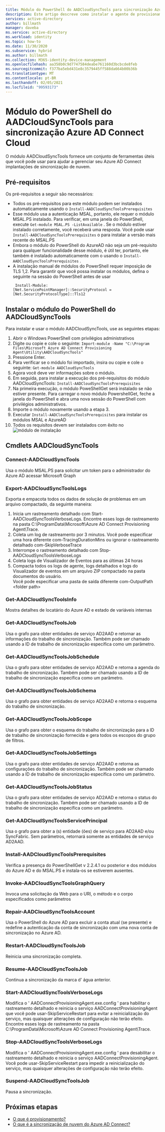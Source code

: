 ```yaml
---
title: Módulo do PowerShell do AADCloudSyncTools para sincronização Azure AD Connect Cloud
description: Este artigo descreve como instalar o agente de provisionamento em nuvem do Azure AD Connect.
services: active-directory
author: billmath
manager: daveba
ms.service: active-directory
ms.workload: identity
ms.topic: how-to
ms.date: 11/30/2020
ms.subservice: hybrid
ms.author: billmath
ms.collection: M365-identity-device-management
ms.openlocfilehash: aa358b0c9d7747584deabe761160d3bcbcde8feb
ms.sourcegitcommit: f377ba5ebd431e8c3579445ff588da664b00b36b
ms.translationtype: MT
ms.contentlocale: pt-BR
ms.lasthandoff: 02/05/2021
ms.locfileid: "99593173"
---
```

# <a name="aadcloudsynctools-powershell-module-for-azure-ad-connect-cloud-sync"></a>Módulo do PowerShell do AADCloudSyncTools para sincronização Azure AD Connect Cloud

O módulo AADCloudSyncTools fornece um conjunto de ferramentas úteis que você pode usar para ajudar a gerenciar seu Azure AD Connect implantações de sincronização de nuvem.

## <a name="pre-requisites"></a>Pré-requisitos
Os pré-requisitos a seguir são necessários:

- Todos os pré-requisitos para este módulo podem ser instalados automaticamente usando o `Install-AADCloudSyncToolsPrerequisites`
- Esse módulo usa a autenticação MSAL, portanto, ele requer o módulo MSAL.PS instalado. Para verificar, em uma janela do PowerShell, execute `Get-module MSAL.PS -ListAvailable` . Se o módulo estiver instalado corretamente, você receberá uma resposta. Você pode usar `Install-AADCloudSyncToolsPrerequisites` o para instalar a versão mais recente do MSAL.PS
- Embora o módulo do PowerShell do AzureAD não seja um pré-requisito para qualquer funcionalidade desse módulo, é útil ter, portanto, ele também é instalado automaticamente com o usando o `Install-AADCloudSyncToolsPrerequisites` .
- A instalação manual de módulos do PowerShell requer imposição de TLS 1,2. Para garantir que você possa instalar os módulos, defina o seguinte na sessão do PowerShell antes de usar
  ```
   Install-Module:
  [Net.ServicePointManager]::SecurityProtocol = [Net.SecurityProtocolType]::Tls12 
  ```


## <a name="install-the-aadcloudsynctools-powershell-module"></a>Instalar o módulo do PowerShell do AADCloudSyncTools
Para instalar e usar o módulo AADCloudSyncTools, use as seguintes etapas:

1. Abrir o Windows PowerShell com privilégios administrativos
2. Digite ou copie e cole o seguinte: `Import-module -Name "C:\Program Files\Microsoft Azure AD Connect Provisioning Agent\Utility\AADCloudSyncTools"`
3. Pressione Enter.
4. Para verificar se o módulo foi importado, insira ou copie e cole o seguinte: `Get-module AADCloudSyncTools`
5. Agora você deve ver informações sobre o módulo.
6. Em seguida, para instalar a execução dos pré-requisitos do módulo AADCloudSyncTools: `Install-AADCloudSyncToolsPrerequisites`
7. Na primeira execução, o módulo PoweShellGet será instalado se não estiver presente. Para carregar o novo módulo PowershellGet, feche a janela do PowerShell e abra uma nova sessão do PowerShell com privilégios administrativos. 
8. Importe o módulo novamente usando a etapa 3.
9. Executar `Install-AADCloudSyncToolsPrerequisites` para instalar os módulos MSAL e AzureAD
11. Todos os requisitos devem ser instalados com êxito no ![ módulo de instalação](media/reference-powershell/install-1.png)


## <a name="aadcloudsynctools--cmdlets"></a>Cmdlets AADCloudSyncTools
### <a name="connect-aadcloudsynctools"></a>Connect-AADCloudSyncTools
Usa o módulo MSAL.PS para solicitar um token para o administrador do Azure AD acessar Microsoft Graph 


### <a name="export-aadcloudsynctoolslogs"></a>Export-AADCloudSyncToolsLogs
Exporta e empacota todos os dados de solução de problemas em um arquivo compactado, da seguinte maneira:
 1. Inicia um rastreamento detalhado com Start-AADCloudSyncToolsVerboseLogs.  Encontre esses logs de rastreamento na pasta C:\ProgramData\Microsoft\Azure AD Connect Provisioning Agent\Trace.
 2. Coleta um log de rastreamento por 3 minutos.
   Você pode especificar uma hora diferente com-TracingDurationMins ou ignorar o rastreamento detalhado com-SkipVerboseTrace
 3. Interrompe o rastreamento detalhado com Stop-AADCloudSyncToolsVerboseLogs
 4. Coleta logs de Visualizador de Eventos para as últimas 24 horas
 5. Compacta todos os logs de agente, logs detalhados e logs do Visualizador de eventos em um arquivo ZIP compactado na pasta documentos do usuário. 
 </br>Você pode especificar uma pasta de saída diferente com-OutputPath \<folder path\>

### <a name="get-aadcloudsynctoolsinfo"></a>Get-AADCloudSyncToolsInfo
Mostra detalhes de locatário do Azure AD e estado de variáveis internas

### <a name="get-aadcloudsynctoolsjob"></a>Get-AADCloudSyncToolsJob
Usa o grafo para obter entidades de serviço AD2AAD e retornar as informações do trabalho de sincronização.
Também pode ser chamado usando a ID de trabalho de sincronização específica como um parâmetro.

### <a name="get-aadcloudsynctoolsjobschedule"></a>Get-AADCloudSyncToolsJobSchedule
Usa o grafo para obter entidades de serviço AD2AAD e retorna a agenda do trabalho de sincronização.
Também pode ser chamado usando a ID de trabalho de sincronização específica como um parâmetro.

### <a name="get-aadcloudsynctoolsjobschema"></a>Get-AADCloudSyncToolsJobSchema
Usa o grafo para obter entidades de serviço AD2AAD e retorna o esquema do trabalho de sincronização.

### <a name="get-aadcloudsynctoolsjobscope"></a>Get-AADCloudSyncToolsJobScope
Usa o grafo para obter o esquema do trabalho de sincronização para a ID de trabalho de sincronização fornecida e gera todos os escopos do grupo de filtros.

### <a name="get-aadcloudsynctoolsjobsettings"></a>Get-AADCloudSyncToolsJobSettings
Usa o grafo para obter entidades de serviço AD2AAD e retorna as configurações do trabalho de sincronização.
Também pode ser chamado usando a ID de trabalho de sincronização específica como um parâmetro.

### <a name="get-aadcloudsynctoolsjobstatus"></a>Get-AADCloudSyncToolsJobStatus
Usa o grafo para obter entidades de serviço AD2AAD e retorna o status do trabalho de sincronização.
Também pode ser chamado usando a ID de trabalho de sincronização específica como um parâmetro.

### <a name="get-aadcloudsynctoolsserviceprincipal"></a>Get-AADCloudSyncToolsServicePrincipal
Usa o grafo para obter a (s) entidade (ões) de serviço para AD2AAD e/ou SyncFabric.
Sem parâmetros, retornará somente as entidades de serviço AD2AAD.

### <a name="install-aadcloudsynctoolsprerequisites"></a>Install-AADCloudSyncToolsPrerequisites
Verifica a presença do PowerShellGet v 2.2.4.1 ou posterior e dos módulos do Azure AD e do MSAL.PS e instala-os se estiverem ausentes.

### <a name="invoke-aadcloudsynctoolsgraphquery"></a>Invoke-AADCloudSyncToolsGraphQuery
Invoca uma solicitação da Web para o URI, o método e o corpo especificados como parâmetros

### <a name="repair-aadcloudsynctoolsaccount"></a>Repair-AADCloudSyncToolsAccount
Usa o PowerShell do Azure AD para excluir a conta atual (se presente) e redefine a autenticação da conta de sincronização com uma nova conta de sincronização no Azure AD.

### <a name="restart-aadcloudsynctoolsjob"></a>Restart-AADCloudSyncToolsJob
Reinicia uma sincronização completa.

### <a name="resume-aadcloudsynctoolsjob"></a>Resume-AADCloudSyncToolsJob
Continua a sincronização da marca d' água anterior.

### <a name="start-aadcloudsynctoolsverboselogs"></a>Start-AADCloudSyncToolsVerboseLogs
Modifica o ' AADConnectProvisioningAgent.exe.config ' para habilitar o rastreamento detalhado e reinicia o serviço AADConnectProvisioningAgent que você pode usar-SkipServiceRestart para evitar a reinicialização do serviço, mas quaisquer alterações de configuração não terão efeito.  Encontre esses logs de rastreamento na pasta C:\ProgramData\Microsoft\Azure AD Connect Provisioning Agent\Trace.

### <a name="stop-aadcloudsynctoolsverboselogs"></a>Stop-AADCloudSyncToolsVerboseLogs
Modifica o ' AADConnectProvisioningAgent.exe.config ' para desabilitar o rastreamento detalhado e reinicia o serviço AADConnectProvisioningAgent. Você pode usar-SkipServiceRestart para impedir a reinicialização do serviço, mas quaisquer alterações de configuração não terão efeito.

### <a name="suspend-aadcloudsynctoolsjob"></a>Suspend-AADCloudSyncToolsJob
Pausa a sincronização.

## <a name="next-steps"></a>Próximas etapas 

- [O que é provisionamento?](what-is-provisioning.md)
- [O que é a sincronização de nuvem do Azure AD Connect?](what-is-cloud-sync.md)

